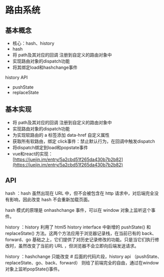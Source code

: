 # 路由系统

## 基本概念

* 核心：hash、history
* hash
* 将 path及其对应的回调 注册到自定义的路由对象中
* 实现路由对象的dispatch功能
* 将其绑定load和hashchange事件

history API

* pushState
* replaceState

## 基本实现

* 将 path及其对应的回调 注册到自定义的路由对象中
* 实现路由对象的dispatch功能
* 为实现软路由的 a 标签添加 data-href 自定义属性
* 获取所有软路由，绑定 click事件：禁止默认行为，在回调中触发dispatch
* 将dispatch绑定到load和popstate事件
* vue和react的实现：[https://juejin.im/entry/5a2cbd51f265da430b7b2b82](https://juejin.im/entry/5a2cbd51f265da430b7b2b82)

## API

hash ：hash 虽然出现在 URL 中，但不会被包含在 http 请求中，对后端完全没有影响，因此改变 hash 不会重新加载页面。

hash 模式的原理是 onhashchange 事件，可以在 window 对象上监听这个事件。

history ：history 利用了 html5 history interface 中新增的 pushState\(\) 和 replaceState\(\) 方法。这两个方法应用于浏览器记录栈，在当前已有的 back、forward、go 基础之上，它们提供了对历史记录修改的功能。只是当它们执行修改时，虽然改变了当前的 URL ，但浏览器不会立即向后端发送请求。

history ：hashchange 只能改变 \# 后面的代码片段，history api （pushState、replaceState、go、back、forward） 则给了前端完全的自由，通过在window对象上监听popState\(\)事件。

